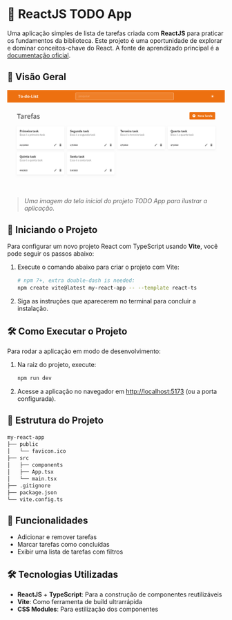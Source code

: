 
# 📝 ReactJS TODO App

Uma aplicação simples de lista de tarefas criada com **ReactJS** para praticar os fundamentos da biblioteca. Este projeto é uma oportunidade de explorar e dominar conceitos-chave do React. A fonte de aprendizado principal é a [documentação oficial](https://reactjs.org/).

## 🌟 Visão Geral

<div align="start">
  <img src="./tasks_page.png" alt="Tela inicial do projeto" width="600" />
</div>

> *Uma imagem da tela inicial do projeto TODO App para ilustrar a aplicação.*

## 🚀 Iniciando o Projeto

Para configurar um novo projeto React com TypeScript usando **Vite**, você pode seguir os passos abaixo:

1. Execute o comando abaixo para criar o projeto com Vite:
   ```bash
   # npm 7+, extra double-dash is needed:
   npm create vite@latest my-react-app -- --template react-ts
   ```

2. Siga as instruções que aparecerem no terminal para concluir a instalação.

## 🛠️ Como Executar o Projeto

Para rodar a aplicação em modo de desenvolvimento:

1. Na raiz do projeto, execute:
   ```bash
   npm run dev
   ```

2. Acesse a aplicação no navegador em [http://localhost:5173](http://localhost:5173) (ou a porta configurada).

## 📂 Estrutura do Projeto

```
my-react-app
├── public
│   └── favicon.ico
├── src
│   ├── components
│   ├── App.tsx
│   └── main.tsx
├── .gitignore
├── package.json
└── vite.config.ts
```

## 📝 Funcionalidades

- Adicionar e remover tarefas
- Marcar tarefas como concluídas
- Exibir uma lista de tarefas com filtros

## 🛠️ Tecnologias Utilizadas

- **ReactJS** + **TypeScript**: Para a construção de componentes reutilizáveis
- **Vite**: Como ferramenta de build ultrarrápida
- **CSS Modules**: Para estilização dos componentes
